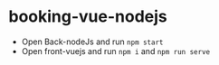 # booking-vue-nodejs

* Open Back-nodeJs and run `npm start`
* Open front-vuejs and run `npm i` and `npm run serve`
